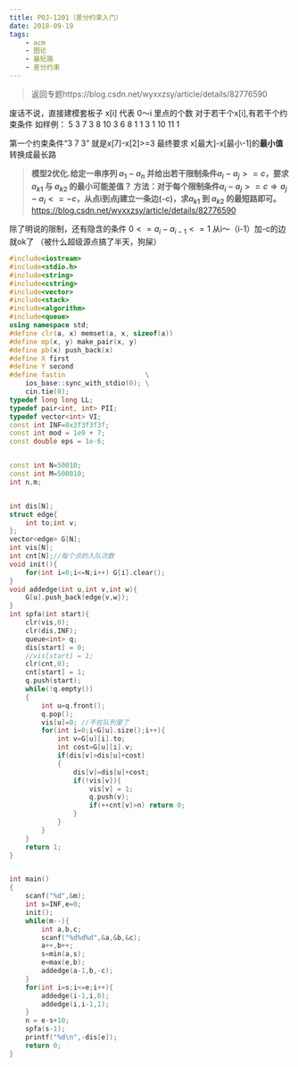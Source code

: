 ```yaml
---
title: POJ-1201（差分约束入门）
date: 2018-09-19
tags:
    - acm
    - 图论
    - 最短路
    - 差分约束
---
```



>返回专题https://blog.csdn.net/wyxxzsy/article/details/82776590
<!--more-->
废话不说，直接建模套板子
x[i] 代表 0～i 里点的个数
对于若干个x[i],有若干个约束条件
如样例：
5
3 7 3
8 10 3
6 8 1
1 3 1
10 11 1

第一个约束条件“3 7 3”
就是x[7]-x[2]>=3
最终要求 x[最大]-x[最小-1]的**最小值**
转换成最长路
> **模型2优化.给定一串序列 $a_1 - a_n$ 并给出若干限制条件$a_i - a_j>=c$，要求 $a_{k1}$ 与 $a_{k2}$ 的最小可能差值？
方法：对于每个限制条件$a_i - a_j>=c\Longrightarrow a_j - a_i<=-c$，从点i到点j建立一条边(-c)，求$a_{k1}$ 到 $a_{k2}$ 的最短路即可。**
https://blog.csdn.net/wyxxzsy/article/details/82776590

除了明说的限制，还有隐含的条件
$0<= a_i-a_{i-1}<=1$
从i～（i-1）加-c的边 就ok了
（被什么超级源点搞了半天，狗屎）
```c++
#include<iostream>
#include<stdio.h>
#include<string>
#include<cstring>
#include<vector>
#include<stack>
#include<algorithm>
#include<queue>
using namespace std;
#define clr(a, x) memset(a, x, sizeof(a))
#define mp(x, y) make_pair(x, y)
#define pb(x) push_back(x)
#define X first
#define Y second
#define fastin                    \
    ios_base::sync_with_stdio(0); \
    cin.tie(0);
typedef long long LL;
typedef pair<int, int> PII;
typedef vector<int> VI;
const int INF=0x3f3f3f3f;
const int mod = 1e9 + 7;
const double eps = 1e-6;


const int N=50010;
const int M=500010;
int n,m;


int dis[N];
struct edge{
    int to;int v;
};
vector<edge> G[N];
int vis[N];
int cnt[N];//每个点的入队次数
void init(){
    for(int i=0;i<=N;i++) G[i].clear();
}
void addedge(int u,int v,int w){
    G[u].push_back(edge{v,w});
}
int spfa(int start){
    clr(vis,0);
    clr(dis,INF);
    queue<int> q;
    dis[start] = 0;
    //vis[start] = 1;
    clr(cnt,0);
    cnt[start] = 1;
    q.push(start);
    while(!q.empty())
    {
        int u=q.front();
        q.pop();
        vis[u]=0; //不在队列里了
        for(int i=0;i<G[u].size();i++){
            int v=G[u][i].to;
            int cost=G[u][i].v;
            if(dis[v]>dis[u]+cost)
            {
                dis[v]=dis[u]+cost;
                if(!vis[v]){
                    vis[v] = 1;
                    q.push(v);
                    if(++cnt[v]>n) return 0;
                }
            }
        }
    }
    return 1;
}


int main()
{
    scanf("%d",&m);
    int s=INF,e=0;
    init();
    while(m--){
        int a,b,c;
        scanf("%d%d%d",&a,&b,&c);
        a++,b++;
        s=min(a,s);
        e=max(e,b);
        addedge(a-1,b,-c);
    }
    for(int i=s;i<=e;i++){
        addedge(i-1,i,0);
        addedge(i,i-1,1);
    }
    n = e-s+10;
    spfa(s-1);
    printf("%d\n",-dis[e]);
    return 0;
}


```

